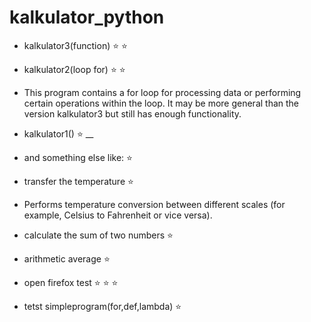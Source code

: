 # kalkulator_python 
- kalkulator3(function) :star: :star:
- kalkulator2(loop for) :star: :star:
- This program contains a for loop for processing data or performing certain operations within the loop. It may be more general than the version kalkulator3 but still has enough functionality.

- kalkulator1() :star:
__
- and something else like: :star:
- transfer the temperature :star:
- Performs temperature conversion between different scales (for example, Celsius to Fahrenheit or vice versa).
  
- calculate the sum of two numbers :star:
- arithmetic average :star:
- open firefox test :star: :star: :star:
- tetst simpleprogram(for,def,lambda) :star:

